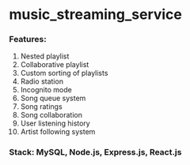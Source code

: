 # music_streaming_service

### Features:

  1. Nested playlist
  2. Collaborative playlist
  3. Custom sorting of playlists
  4. Radio station
  5. Incognito mode
  6. Song queue system
  7. Song ratings
  8. Song collaboration
  9. User listening history
  10. Artist following system

### Stack: MySQL, Node.js, Express.js, React.js